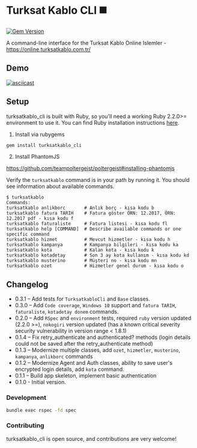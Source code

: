 Turksat Kablo CLI :black_medium_square:
=================
[![Gem Version](https://badge.fury.io/rb/turksatkablo_cli.svg)](https://badge.fury.io/rb/turksatkablo_cli)

A command-line interface for the Turksat Kablo Online Islemler - https://online.turksatkablo.com.tr/


## Demo

[![asciicast](https://asciinema.org/a/O5JIljKHQjTe3cRZNDLBngJXS.png)](https://asciinema.org/a/O5JIljKHQjTe3cRZNDLBngJXS)

## Setup

turksatkablo_cli is built with Ruby, so you'll need a working Ruby 2.2.0>= environment to use it. You can find Ruby installation instructions [here](https://www.ruby-lang.org/en/installation/).


1. Install via rubygems

```bash
gem install turksatkablo_cli
```

2. Install PhantomJS

https://github.com/teampoltergeist/poltergeist#installing-phantomjs



Verify the `turksatkablo` command is in your path by running it. You should see information about available commands.

```
$ turksatkablo
Commands:
turksatkablo anlikborc       # Anlık borç - kısa kodu b
turksatkablo fatura TARIH    # Fatura göster ÖRN: 12.2017, ÖRN: 12.2017 pdf - kısa kodu f
turksatkablo faturaliste     # Fatura listesi - kısa kodu fl
turksatkablo help [COMMAND]  # Describe available commands or one specific command
turksatkablo hizmet          # Mevcut hizmetler - kısa kodu h
turksatkablo kampanya        # Kampanya bilgileri - kısa kodu ka
turksatkablo kota            # Kalan kota - kısa kodu k
turksatkablo kotadetay       # Son 3 ay kota kullanım - kısa kodu kd
turksatkablo musterino       # Müşteri no - kısa kodu mn
turksatkablo ozet            # Hizmetler genel durum - kısa kodu o
```

## Changelog
+ 0.3.1 – Add tests for `TurksatkabloCli` and `Base` classes.
+ 0.3.0 – Add `Code coverage`, `Windows 10` support and `fatura TARIH`, `faturaliste`, `kotadetay donem` commands.
+ 0.2.0 – Add `RSpec` and `environment` tests, required `ruby` version updated (2.2.0 >=), `nokogiri` version updated (has a known critical severity security vulnerability in version range < 1.8.1)
+ 0.1.4 – Fix retry_authenticate and authenticated? methods (login details could not be saved after the retry_authenticate method)
+ 0.1.3 – Modernize multiple classes, add `ozet`, `hizmetler`, `musterino`, `kampanya`, `anlikborc` commands
+ 0.1.2 – Modernize Agent and Auth classes, ability to save user's encrypted login details, add `kota` command.
+ 0.1.1 – Build app skeleton, implement basic authentication
+ 0.1.0 - Initial version.

### Development
```bash
bundle exec rspec -fd spec
```

### Contributing

turksatkablo_cli is open source, and contributions are very welcome!
